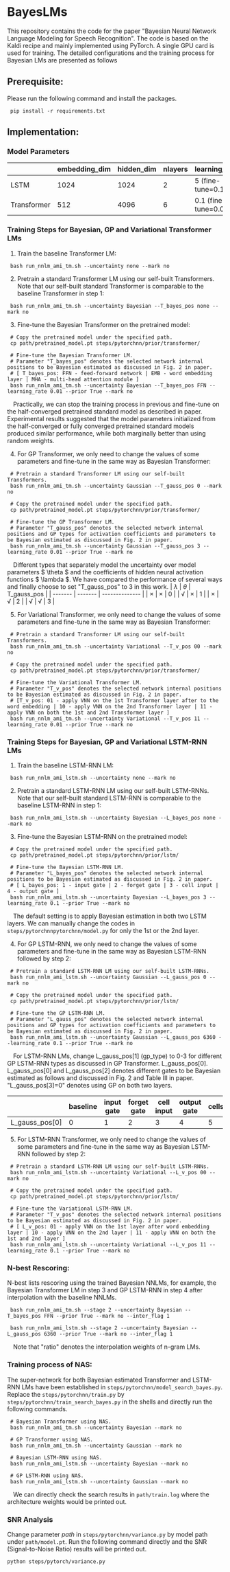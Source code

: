 # BayesLMs

This repository contains the code for the paper "Bayesian Neural Network Language Modeling for Speech Recognition". The code is based on the Kaldi recipe and mainly implemented using PyTorch. A single GPU card is used for training. The detailed configurations and the training process for Bayesian LMs are presented as follows

## Prerequisite:

Please run the following command and install the packages.
```shell
 pip install -r requirements.txt
```

## Implementation:

### Model Parameters

|             | embedding_dim | hidden_dim | nlayers | learning_rate         | dropout  |
| ----------- | ------------- | ---------- | ------- | --------------------- | ------- |
| LSTM        | 1024          | 1024       | 2       | 5 (fine-tune=0.1)     | 0.2      |
| Transformer | 512           | 4096       | 6       | 0.1 (fine-tune=0.01) | 0.2    |


### Training Steps for Bayesian, GP and Variational Transformer LMs

1. Train the baseline Transformer LM:
```shell
 bash run_nnlm_ami_tm.sh --uncertainty none --mark no
```

2. Pretrain a standard Transformer LM using our self-built Transformers. Note that our self-built standard Transformer is comparable to the baseline Transformer in step 1:
```shell
 bash run_nnlm_ami_tm.sh --uncertainty Bayesian --T_bayes_pos none --mark no
```

3. Fine-tune the Bayesian Transformer on the pretrained model:
```shell
 # Copy the pretrained model under the specified path.
 cp path/pretrained_model.pt steps/pytorchnn/prior/transformer/

 # Fine-tune the Bayesian Transformer LM.
 # Parameter "T_bayes_pos" denotes the selected network internal positions to be Bayesian estimated as discussed in Fig. 2 in paper.
 # [ T_bayes_pos: FFN - feed-forward network | EMB - word embedding layer | MHA - multi-head attention module ]
 bash run_nnlm_ami_tm.sh --uncertainty Bayesian --T_bayes_pos FFN --learning_rate 0.01 --prior True --mark no
```

&emsp;Practically, we can stop the training process in previous and fine-tune on the half-converged pretrained standard model as described in paper. Experimental results suggested that the model parameters initialized from the half-converged or fully converged pretrained standard models produced similar performance, while both marginally better than using random weights.

4. For GP Transformer, we only need to change the values of some parameters and fine-tune in the same way as Bayesian Transformer:
```shell
 # Pretrain a standard Transformer LM using our self-built Transformers.
 bash run_nnlm_ami_tm.sh --uncertainty Gaussian --T_gauss_pos 0 --mark no

 # Copy the pretrained model under the specified path.
 cp path/pretrained_model.pt steps/pytorchnn/prior/transformer/

 # Fine-tune the GP Transformer LM.
 # Parameter "T_gauss_pos" denotes the selected network internal positions and GP types for activation coefficients and parameters to be Bayesian estimated as discussed in Fig. 2 in paper.
 bash run_nnlm_ami_tm.sh --uncertainty Gaussian --T_gauss_pos 3 --learning_rate 0.01 --prior True --mark no
```

&emsp;Different types that separately model the uncertainty over model parameters $ \theta $ and the coefficients of hidden neural activation functions $ \lambda $. We have compared the performance of several ways and finally choose to set "T_gauss_pos" to 3 in this work.
| $\lambda$ | $\theta$ | T_gauss_pos |
| ------- | ------- | -------------- |
| &times; | &times; | 0              |
| &radic; | &times; | 1              |
| &times; | &radic; | 2              |
| &radic; | &radic; | 3              |

5. For Variational Transformer, we only need to change the values of some parameters and fine-tune in the same way as Bayesian Transformer:
```shell
 # Pretrain a standard Transformer LM using our self-built Transformers.
 bash run_nnlm_ami_tm.sh --uncertainty Variational --T_v_pos 00 --mark no

 # Copy the pretrained model under the specified path.
 cp path/pretrained_model.pt steps/pytorchnn/prior/transformer/

 # Fine-tune the Variational Transformer LM.
 # Parameter "T_v_pos" denotes the selected network internal positions to be Bayesian estimated as discussed in Fig. 2 in paper.
 # [T_v_pos: 01 - apply VNN on the 1st Transformer layer after to the word embedding | 10 - apply VNN on the 2nd Transformer layer | 11 - apply VNN on both the 1st and 2nd Transformer layer ]
 bash run_nnlm_ami_tm.sh --uncertainty Variational --T_v_pos 11 --learning_rate 0.01 --prior True --mark no
```


### Training Steps for Bayesian, GP and Variational LSTM-RNN LMs

1. Train the baseline LSTM-RNN LM:
```shell
 bash run_nnlm_ami_lstm.sh --uncertainty none --mark no
```

2. Pretrain a standard LSTM-RNN LM using our self-built LSTM-RNNs. Note that our self-built standard LSTM-RNN is comparable to the baseline LSTM-RNN in step 1:
```shell
 bash run_nnlm_ami_lstm.sh --uncertainty Bayesian --L_bayes_pos none --mark no
```

3. Fine-tune the Bayesian LSTM-RNN on the pretrained model:
```shell
 # Copy the pretrained model under the specified path.
 cp path/pretrained_model.pt steps/pytorchnn/prior/lstm/

 # Fine-tune the Bayesian LSTM-RNN LM.
 # Parameter "L_bayes_pos" denotes the selected network internal positions to be Bayesian estimated as discussed in Fig. 2 in paper.
 # [ L_bayes_pos: 1 - input gate | 2 - forget gate | 3 - cell input | 4 - output gate ]
 bash run_nnlm_ami_lstm.sh --uncertainty Bayesian --L_bayes_pos 3 --learning_rate 0.1 --prior True --mark no
```

&emsp;The default setting is to apply Bayesian estimation in both two LSTM layers. We can manually change the codes in `steps/pytorchnnpytorchnn/model.py` for only the 1st or the 2nd layer.

4. For GP LSTM-RNN, we only need to change the values of some parameters and fine-tune in the same way as Bayesian LSTM-RNN followed by step 2:
```shell
 # Pretrain a standard LSTM-RNN LM using our self-built LSTM-RNNs.
 bash run_nnlm_ami_lstm.sh --uncertainty Gaussian --L_gauss_pos 0 --mark no

 # Copy the pretrained model under the specified path.
 cp path/pretrained_model.pt steps/pytorchnn/prior/lstm/

 # Fine-tune the GP LSTM-RNN LM.
 # Parameter "L_gauss_pos" denotes the selected network internal positions and GP types for activation coefficients and parameters to be Bayesian estimated as discussed in Fig. 2 in paper.
 bash run_nnlm_ami_lstm.sh --uncertainty Gaussian --L_gauss_pos 6360 --learning_rate 0.1 --prior True --mark no
```

&emsp;For LSTM-RNN LMs, change L_gauss_pos[1] (gp_type) to 0-3 for different GP LSTM-RNN types as discussed in GP Transformer. L_gauss_pos[0]. L_gauss_pos[0] and L_gauss_pos[2] denotes different gates to be Bayesian estimated as follows and discussed in Fig. 2 and Table III in paper. "L_gauss_pos[3]=0" denotes using GP on both two layers.

|           | baseline | input gate | forget gate | cell input | output gate | cells | hidden gate | inputs |
| -------------- | -------- | ---------- | ----------- | --------- | ----------- | ----- | ------- | ------ |
| L_gauss_pos[0] | 0        | 1          | 2           | 3         | 4           | 5     | 6       | 7      |

5. For LSTM-RNN Transformer, we only need to change the values of some parameters and fine-tune in the same way as Bayesian LSTM-RNN followed by step 2:
```shell
 # Pretrain a standard LSTM-RNN LM using our self-built LSTM-RNNs.
 bash run_nnlm_ami_lstm.sh --uncertainty Variational --L_v_pos 00 --mark no

 # Copy the pretrained model under the specified path.
 cp path/pretrained_model.pt steps/pytorchnn/prior/lstm/

 # Fine-tune the Variational LSTM-RNN LM.
 # Parameter "T_v_pos" denotes the selected network internal positions to be Bayesian estimated as discussed in Fig. 2 in paper.
 # [ L_v_pos: 01 - apply VNN on the 1st layer after word embedding layer | 10 - apply VNN on the 2nd layer | 11 - apply VNN on both the 1st and 2nd layer ]
 bash run_nnlm_ami_lstm.sh --uncertainty Variational --L_v_pos 11 --learning_rate 0.1 --prior True --mark no
```


### N-best Rescoring:

N-best lists rescoring using the trained Bayesian NNLMs, for example, the Bayesian Transformer LM in step 3 and GP LSTM-RNN in step 4 after interpolation with the baseline NNLMs.

```shell
 bash run_nnlm_ami_tm.sh --stage 2 --uncertainty Bayesian --T_bayes_pos FFN --prior True --mark no --inter_flag 1

 bash run_nnlm_ami_lstm.sh --stage 2 --uncertainty Bayesian --L_gauss_pos 6360 --prior True --mark no --inter_flag 1
```

&emsp;Note that "ratio" denotes the interpolation weights of n-gram LMs.
<!-- <br> -->

### Training process of NAS:

The super-network for both Bayesian estimated Transformer and LSTM-RNN LMs have been established in `steps/pytorchnn/model_search_bayes.py`. 
Replace the `steps/pytorchnn/train.py` by `steps/pytorchnn/train_search_bayes.py` in the shells and directly run the following commands. 

```shell
 # Bayesian Transformer using NAS.
 bash run_nnlm_ami_tm.sh --uncertainty Bayesian --mark no 

 # GP Transformer using NAS.
 bash run_nnlm_ami_tm.sh --uncertainty Gaussian --mark no 

 # Bayesian LSTM-RNN using NAS.
 bash run_nnlm_ami_lstm.sh --uncertainty Bayesian --mark no

 # GP LSTM-RNN using NAS.
 bash run_nnlm_ami_lstm.sh --uncertainty Gaussian --mark no 

```

&emsp;We can directly check the search results in `path/train.log` where the architecture weights would be printed out.
<!-- <br> -->

### SNR Analysis

Change parameter *path* in `steps/pytorchnn/variance.py` by model path under `path/model.pt`. Run the following command directly and the SNR (Signal-to-Noise Ratio) results will be printed out.

```shell
python steps/pytorch/variance.py
```
